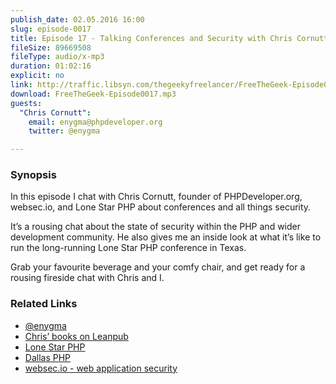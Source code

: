 ```yaml
---
publish_date: 02.05.2016 16:00
slug: episode-0017
title: Episode 17 - Talking Conferences and Security with Chris Cornutt
fileSize: 89669508
fileType: audio/x-mp3
duration: 01:02:16
explicit: no
link: http://traffic.libsyn.com/thegeekyfreelancer/FreeTheGeek-Episode0017.mp3
download: FreeTheGeek-Episode0017.mp3
guests:
  "Chris Cornutt":
    email: enygma@phpdeveloper.org
    twitter: @enygma

---
```

### Synopsis

In this episode I chat with Chris Cornutt, founder of PHPDeveloper.org, websec.io, and Lone Star PHP about conferences and all things security.

It’s a rousing chat about the state of security within the PHP and wider development community. He also gives me an inside look at what it’s like to run the long-running Lone Star PHP conference in Texas.

Grab your favourite beverage and your comfy chair, and get ready for a rousing fireside chat with Chris and I.

### Related Links

- [@enygma](https://twitter.com/@enygma)
- [Chris’ books on Leanpub](https://leanpub.com/u/ccornutt)
- [Lone Star PHP](http://lonestarphp.com/)
- [Dallas PHP](http://www.meetup.com/de-DE/dallasphp/?chapter_analytics_code=UA-246789-6)
- [websec.io - web application security](https://websec.io)
